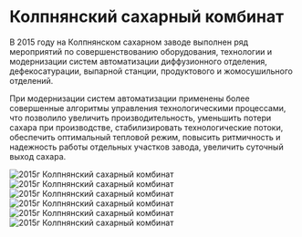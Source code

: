 # Колпнянский сахарный комбинат

В 2015 году на Колпнянском сахарном заводе выполнен ряд мероприятий по совершенствованию оборудования, технологии и модернизации систем автоматизации диффузионного отделения, дефекосатурации, выпарной станции, продуктового и жомосушильного отделений. 

При модернизации систем автоматизации применены более совершенные алгоритмы управления технологическими процессами, что позволило увеличить производительность, уменьшить потери сахара при производстве, стабилизировать технологические потоки, обеспечить оптимальный тепловой режим, повысить ритмичность и надежность работы отдельных участков завода, увеличить суточный выход сахара.

![2015г Колпнянский сахарный комбинат](/img/works/2015/kolp1.jpg)
![2015г Колпнянский сахарный комбинат](/img/works/2015/kolp9.jpg)
![2015г Колпнянский сахарный комбинат](/img/works/2015/kolp18.jpg)
![2015г Колпнянский сахарный комбинат](/img/works/2015/kolp19.jpg)
![2015г Колпнянский сахарный комбинат](/img/works/2015/kolp17.jpg)
![2015г Колпнянский сахарный комбинат](/img/works/2015/kolp16.jpg)